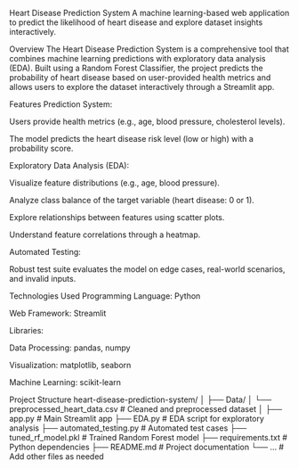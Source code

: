 Heart Disease Prediction System
A machine learning-based web application to predict the likelihood of heart disease and explore dataset insights interactively.

Overview
The Heart Disease Prediction System is a comprehensive tool that combines machine learning predictions with exploratory data analysis (EDA). Built using a Random Forest Classifier, the project predicts the probability of heart disease based on user-provided health metrics and allows users to explore the dataset interactively through a Streamlit app.

Features
Prediction System:

Users provide health metrics (e.g., age, blood pressure, cholesterol levels).

The model predicts the heart disease risk level (low or high) with a probability score.

Exploratory Data Analysis (EDA):

Visualize feature distributions (e.g., age, blood pressure).

Analyze class balance of the target variable (heart disease: 0 or 1).

Explore relationships between features using scatter plots.

Understand feature correlations through a heatmap.

Automated Testing:

Robust test suite evaluates the model on edge cases, real-world scenarios, and invalid inputs.

Technologies Used
Programming Language: Python

Web Framework: Streamlit

Libraries:

Data Processing: pandas, numpy

Visualization: matplotlib, seaborn

Machine Learning: scikit-learn

Project Structure
heart-disease-prediction-system/
│
├── Data/
│   └── preprocessed_heart_data.csv       # Cleaned and preprocessed dataset
│
├── app.py                                # Main Streamlit app
├── EDA.py                                # EDA script for exploratory analysis
├── automated_testing.py                  # Automated test cases
├── tuned_rf_model.pkl                    # Trained Random Forest model
├── requirements.txt                      # Python dependencies
├── README.md                             # Project documentation
└── ...                                   # Add other files as needed

